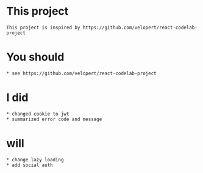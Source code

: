 # This project
    This project is inspired by https://github.com/velopert/react-codelab-project

# You should
    * see https://github.com/velopert/react-codelab-project

# I did
    * changed cookie to jwt
    * summarized error code and message

# will
    * change lazy loading
    * add social auth
